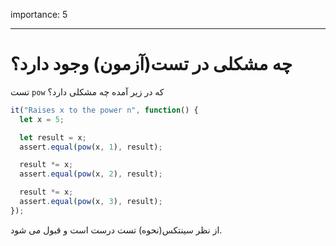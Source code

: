 importance: 5

---

# چه مشکلی در تست(آزمون) وجود دارد؟

تست `pow` که در زیر آمده چه مشکلی دارد؟

```js
it("Raises x to the power n", function() {
  let x = 5;

  let result = x;
  assert.equal(pow(x, 1), result);

  result *= x;
  assert.equal(pow(x, 2), result);

  result *= x;
  assert.equal(pow(x, 3), result);
});
```
از نظر سینتکس(نحوه) تست درست است و قبول می شود.
